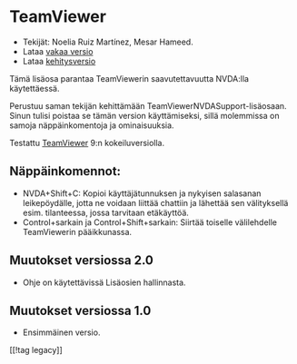 # TeamViewer #

*	Tekijät: Noelia Ruiz Martínez, Mesar Hameed.
*	Lataa [vakaa versio][1]
*	Lataa [kehitysversio][2]

Tämä lisäosa parantaa TeamViewerin saavutettavuutta NVDA:lla käytettäessä.

Perustuu saman tekijän kehittämään TeamViewerNVDASupport-lisäosaan. Sinun
tulisi poistaa se tämän version käyttämiseksi, sillä molemmissa on samoja
näppäinkomentoja ja ominaisuuksia.

Testattu [TeamViewer][3] 9:n kokeiluversiolla.

## Näppäinkomennot: ##

*	NVDA+Shift+C: Kopioi käyttäjätunnuksen ja nykyisen salasanan
  leikepöydälle, jotta ne voidaan liittää chattiin ja lähettää sen
  välityksellä esim. tilanteessa, jossa tarvitaan etäkäyttöä.
*	Control+sarkain ja Control+Shift+sarkain: Siirtää toiselle välilehdelle
  TeamViewerin pääikkunassa.

## Muutokset versiossa 2.0 ##
*	 Ohje on käytettävissä Lisäosien hallinnasta.

## Muutokset versiossa 1.0 ##
*	 Ensimmäinen versio.

[[!tag legacy]]

[1]: https://www.nvaccess.org/addonStore/legacy?file=tv

[2]: https://www.nvaccess.org/addonStore/legacy?file=tv-dev

[3]: https://www.teamviewer.com
